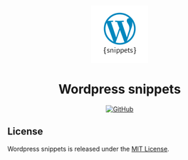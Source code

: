 <p align="center">
  <img src="./assets/logo.png" alt="Wordpress snippets logo" width="128" height="128">
  <h1 align="center">Wordpress snippets</h1>
</p>
<p align="center">
     <a aria-label="License" href="https://github.com/UrijHoruzij/wordpress-snippets/blob/master/LICENSE">
      <img alt="GitHub" src="https://img.shields.io/github/license/UrijHoruzij/wordpress-snippets?color=0087be">
    </a>
  </p>

## License

Wordpress snippets is released under the [MIT License](https://github.com/UrijHoruzij/wordpress-snippets/blob/master/LICENSE).
